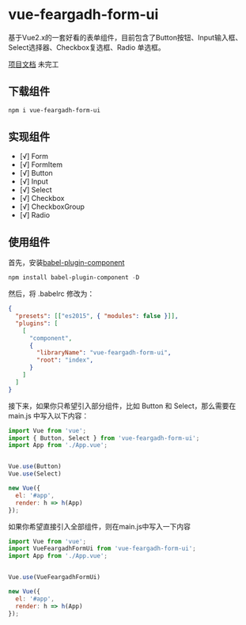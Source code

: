 # vue-feargadh-form-ui

​		基于Vue2.x的一套好看的表单组件，目前包含了Button按钮、Input输入框、Select选择器、Checkbox复选框、Radio 单选框。

[项目文档](https://feargadh.gitee.io/fg-components-doc/) 未完工

## 下载组件

```powershell
npm i vue-feargadh-form-ui
```



## 实现组件

- [√] Form
- [√] FormItem
- [√] Button
- [√] Input
- [√] Select
- [√] Checkbox
- [√] CheckboxGroup
- [√] Radio



## 使用组件

首先，安装[babel-plugin-component](https://github.com/QingWei-Li/babel-plugin-component)

```powershell
npm install babel-plugin-component -D
```

然后，将 .babelrc 修改为：

```json
{
  "presets": [["es2015", { "modules": false }]],
  "plugins": [
    [
      "component",
      {
        "libraryName": "vue-feargadh-form-ui",
        "root": "index",
      }
    ]
  ]
}
```

接下来，如果你只希望引入部分组件，比如 Button 和 Select，那么需要在 main.js 中写入以下内容：

```javascript
import Vue from 'vue';
import { Button, Select } from 'vue-feargadh-form-ui';
import App from './App.vue';


Vue.use(Button)
Vue.use(Select)

new Vue({
  el: '#app',
  render: h => h(App)
});
```

如果你希望直接引入全部组件，则在main.js中写入一下内容

```JavaScript
import Vue from 'vue';
import VueFeargadhFormUi from 'vue-feargadh-form-ui';
import App from './App.vue';


Vue.use(VueFeargadhFormUi)

new Vue({
  el: '#app',
  render: h => h(App)
});
```





